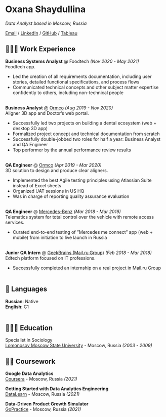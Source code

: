 # Oxana Shaydullina

_Data Analyst based in Moscow, Russia_ <br>

[Email](mailto:oxana.shaydullina@gmail.com) / [LinkedIn](https://www.linkedin.com/in/oxana-shaydullina/) / [GitHub](https://github.com/oxana-shaydullina/) / [Tableau](https://public.tableau.com/profile/oxana.shaydullina#!/)

## 👩🏼‍💻 Work Experience

**Business Systems Analyst** @ Foodtech _(Nov 2020 - May 2021)_ <br>
Foodtech app.
  - Led the creation of all requirements documentation, including user stories, detailed functional specifications, and process flows
  - Communicated technical concepts and other subject matter expertise confidently to others, including non-technical people
<br><br>

**Business Analyst** @ [Ormco](https://mysparksmile.com) _(Aug 2019 - Nov 2020)_ <br>
Aligner 3D app and Doctor’s web portal.
  - Successfully led two projects on building a dental ecosystem (web + desktop 3D app)
  - Formalized project concept and technical documentation from scratch
  - Successfully double-jobbed two roles for half a year: Business Analyst and QA Engineer
  - Top performer by the annual performance review results
<br><br>

**QA Engineer** @ [Ormco](https://mysparksmile.com) _(Apr 2019 - Mar 2020)_ <br>
3D solution to design and produce clear aligners.
  - Implemented the best Agile testing principles using Atlassian Suite instead of Excel sheets
  - Organized UAT sessions in US HQ
  - Was in charge of reporting quality assurance evaluation
    <br><br>

**QA Engineer** @ [Mercedes-Benz](https://www.me.mercedes-benz.com/passengercars/mercedes-benz-cars/mercedes-me) _(Mar 2018 - Mar 2019)_ <br>
Telematics system for total control over the vehicle with remote access services.
  - Curated end-to-end testing of ”Mercedes me connect” app (web + mobile) from initiation to live launch in Russia
  <br><br>

**Junior QA Intern** @ [GeekBrains (Mail.ru Group)](https://gb.ru/) _(Feb 2018 - Mar 2018)_ <br>
Edtech platform focused on IT professions.
  - Successfully completed an internship on a real project in Mail.ru Group
    <br><br>
    


## 💬 Languages

**Russian**: Native <br>
**English**: C1
<br><br>

## 👩🏼‍🎓 Education

Specialist in Sociology<br>
[Lomonosov Moscow State University](https://www.msu.ru/en/) - Moscow, Russia _(2003 - 2009)_ <br>

## 👩‍🏫 Coursework

**Google Data Analytics**<br>
[Coursera](https://clc.to/RspjfA) - Moscow, Russia _(2021)_ <br>

**Getting Started with Data Analytics Engineering**<br>
[DataLearn](https://github.com/oxana-shaydullina/DE-101/) - Moscow, Russia _(2021)_

**Data-Driven Product Growth Simulator**<br>
[GoPractice](https://gopractice.io/) - Moscow, Russia _(2021)_
